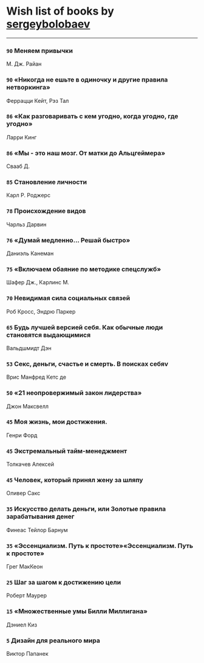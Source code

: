 # Wish list of books by [sergeybolobaev](http://vk.com/id37918255)
---

### `90` Меняем привычки
М. Дж. Райан

### `90` «Никогда не ешьте в одиночку и другие правила нетворкинга»
Феррацци Кейт, Рэз Тал

### `86` «Как разговаривать с кем угодно, когда угодно, где угодно»
Ларри Кинг

### `86` «Мы - это наш мозг. От матки до Альцгеймера»
Свааб Д.

### `85` Становление личности
Карл Р. Роджерс

### `78` Происхождение видов
Чарльз Дарвин

### `76` «Думай медленно… Решай быстро»
Даниэль Канеман

### `75` «Включаем обаяние по методике спецслужб»
Шафер Дж., Карлинс М.

### `70` Невидимая сила социальных связей
Роб Кросс, Эндрю Паркер

### `65` Будь лучшей версией себя. Как обычные люди становятся выдающимися
Вальдшмидт Дэн

### `53` Секс, деньги, счастье и смерть. В поисках себяv
Врис Манфред Кетс де

### `50` «21 неопровержимый закон лидерства»
Джон Максвелл

### `45` Моя жизнь, мои достижения.
Генри Форд

### `45` Экстремальный тайм-менеджмент
Толкачев Алексей

### `45` Человек, который принял жену за шляпу
Оливер Сакс

### `35` Искусство делать деньги, или Золотые правила зарабатывания денег
Финеас Тейлор Барнум

### `35` «Эссенциализм. Путь к простоте»«Эссенциализм. Путь к простоте»
Грег МакКеон

### `25` Шаг за шагом к достижению цели
Роберт Маурер

### `15` «Множественные умы Билли Миллигана»
Дэниел Киз

### `5` Дизайн для реального мира
Виктор Папанек

